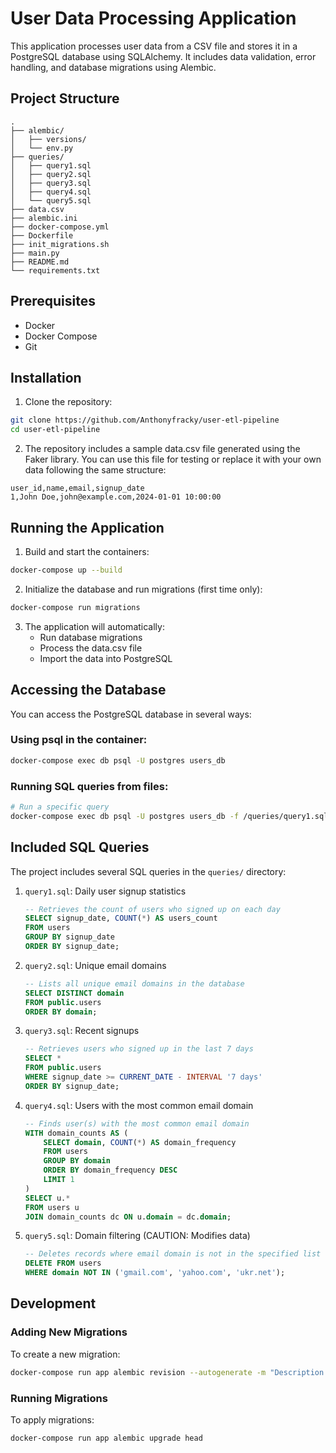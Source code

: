 # User Data Processing Application

This application processes user data from a CSV file and stores it in a PostgreSQL database using SQLAlchemy. It includes data validation, error handling, and database migrations using Alembic.

## Project Structure

```
.
├── alembic/
│   ├── versions/
│   └── env.py
├── queries/
│   ├── query1.sql
│   ├── query2.sql
│   ├── query3.sql
│   ├── query4.sql
│   └── query5.sql
├── data.csv
├── alembic.ini
├── docker-compose.yml
├── Dockerfile
├── init_migrations.sh
├── main.py
├── README.md
└── requirements.txt
```

## Prerequisites

- Docker
- Docker Compose
- Git

## Installation

1. Clone the repository:
```bash
git clone https://github.com/Anthonyfracky/user-etl-pipeline
cd user-etl-pipeline
```

2. The repository includes a sample data.csv file generated using the Faker library. You can use this file for testing or replace it with your own data following the same structure:
```csv
user_id,name,email,signup_date
1,John Doe,john@example.com,2024-01-01 10:00:00
```

## Running the Application

1. Build and start the containers:
```bash
docker-compose up --build
```

2. Initialize the database and run migrations (first time only):
```bash
docker-compose run migrations
```

3. The application will automatically:
   - Run database migrations
   - Process the data.csv file
   - Import the data into PostgreSQL

## Accessing the Database

You can access the PostgreSQL database in several ways:

### Using psql in the container:
```bash
docker-compose exec db psql -U postgres users_db
```

### Running SQL queries from files:
```bash
# Run a specific query
docker-compose exec db psql -U postgres users_db -f /queries/query1.sql
```

## Included SQL Queries

The project includes several SQL queries in the `queries/` directory:

1. `query1.sql`: Daily user signup statistics
   ```sql
   -- Retrieves the count of users who signed up on each day
   SELECT signup_date, COUNT(*) AS users_count
   FROM users
   GROUP BY signup_date
   ORDER BY signup_date;
   ```

2. `query2.sql`: Unique email domains
   ```sql
   -- Lists all unique email domains in the database
   SELECT DISTINCT domain
   FROM public.users
   ORDER BY domain;
   ```

3. `query3.sql`: Recent signups
   ```sql
   -- Retrieves users who signed up in the last 7 days
   SELECT *
   FROM public.users
   WHERE signup_date >= CURRENT_DATE - INTERVAL '7 days'
   ORDER BY signup_date;
   ```

4. `query4.sql`: Users with the most common email domain
   ```sql
   -- Finds user(s) with the most common email domain
   WITH domain_counts AS (
       SELECT domain, COUNT(*) AS domain_frequency
       FROM users
       GROUP BY domain
       ORDER BY domain_frequency DESC
       LIMIT 1
   )
   SELECT u.*
   FROM users u
   JOIN domain_counts dc ON u.domain = dc.domain;
   ```

5. `query5.sql`: Domain filtering (CAUTION: Modifies data)
   ```sql
   -- Deletes records where email domain is not in the specified list
   DELETE FROM users
   WHERE domain NOT IN ('gmail.com', 'yahoo.com', 'ukr.net');
   ```

## Development

### Adding New Migrations

To create a new migration:
```bash
docker-compose run app alembic revision --autogenerate -m "Description of changes"
```

### Running Migrations

To apply migrations:
```bash
docker-compose run app alembic upgrade head
```